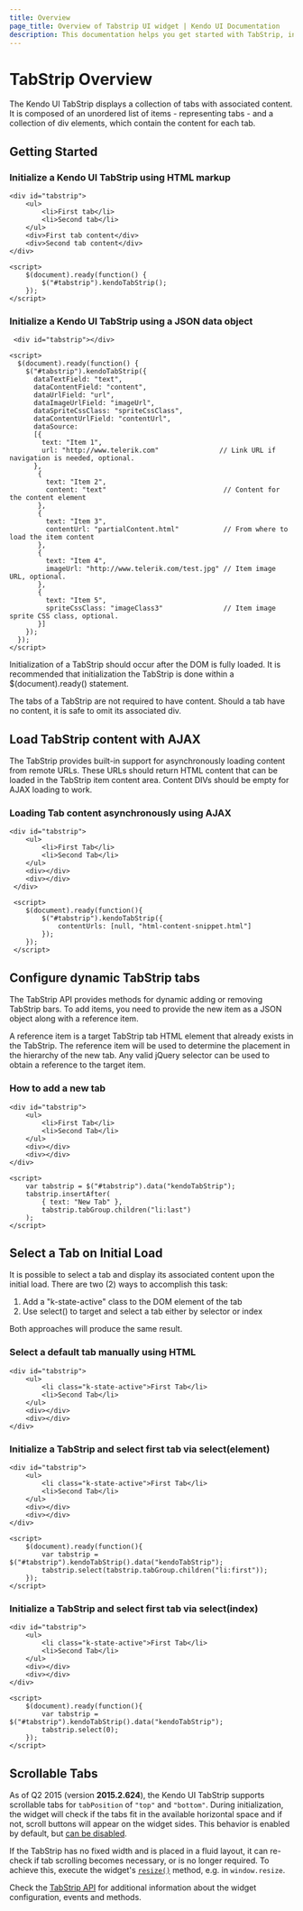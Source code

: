 ```yaml
---
title: Overview
page_title: Overview of Tabstrip UI widget | Kendo UI Documentation
description: This documentation helps you get started with TabStrip, initialize the widget and how to load the content with AJAX.
---
```


# TabStrip Overview

The Kendo UI TabStrip displays a collection of tabs with associated content. It is composed of an
unordered list of items - representing tabs - and a collection of div elements, which contain the content for
each tab.


## Getting Started

### Initialize a Kendo UI TabStrip using HTML markup

    <div id="tabstrip">
        <ul>
            <li>First tab</li>
            <li>Second tab</li>
        </ul>
        <div>First tab content</div>
        <div>Second tab content</div>
    </div>
    
    <script>
        $(document).ready(function() {
            $("#tabstrip").kendoTabStrip();
        });
    </script>

### Initialize a Kendo UI TabStrip using a JSON data object
     <div id="tabstrip"></div>

    <script>
      $(document).ready(function() {
        $("#tabstrip").kendoTabStrip({
          dataTextField: "text",
          dataContentField: "content",
          dataUrlField: "url",
          dataImageUrlField: "imageUrl",
          dataSpriteCssClass: "spriteCssClass",
          dataContentUrlField: "contentUrl",
          dataSource:
          [{
            text: "Item 1",
            url: "http://www.telerik.com"               // Link URL if navigation is needed, optional.
          },
           {
             text: "Item 2",
             content: "text"                             // Content for the content element
           },
           {
             text: "Item 3",
             contentUrl: "partialContent.html"           // From where to load the item content
           },
           {
             text: "Item 4",
             imageUrl: "http://www.telerik.com/test.jpg" // Item image URL, optional.
           },
           {
             text: "Item 5",
             spriteCssClass: "imageClass3"               // Item image sprite CSS class, optional.
           }]
        });
      });
    </script>

Initialization of a TabStrip should occur after the DOM is fully loaded. It is recommended that initialization the TabStrip is done within a $(document).ready() statement.
    
The tabs of a TabStrip are not required to have content. Should a tab have no content, it is safe to omit its associated div.

## Load TabStrip content with AJAX

The TabStrip provides built-in support for asynchronously loading content from remote URLs. These URLs should return HTML content that can be
loaded in the TabStrip item content area. Content DIVs should be empty for AJAX loading to work.

### Loading Tab content asynchronously using AJAX

    <div id="tabstrip">
        <ul>
            <li>First Tab</li>
            <li>Second Tab</li>
        </ul>
        <div></div>
        <div></div>
     </div>
     
     <script>
        $(document).ready(function(){
            $("#tabstrip").kendoTabStrip({
                contentUrls: [null, "html-content-snippet.html"]
            });
        });
     </script>
     
## Configure dynamic TabStrip tabs

The TabStrip API provides methods for dynamic adding or removing TabStrip bars. To add items, you need to provide the new item as a JSON
object along with a reference item.

A reference item is a target TabStrip tab HTML element that already exists in the TabStrip. The reference item will be used to determine the
placement in the hierarchy of the new tab. Any valid jQuery selector can be used to obtain a reference to the target item.

### How to add a new tab
    <div id="tabstrip">
        <ul>
            <li>First Tab</li>
            <li>Second Tab</li>
        </ul>
        <div></div>
        <div></div>
    </div>
    
    <script>
        var tabstrip = $("#tabstrip").data("kendoTabStrip");
        tabstrip.insertAfter(
            { text: "New Tab" },
            tabstrip.tabGroup.children("li:last")
        );
    </script>

## Select a Tab on Initial Load

It is possible to select a tab and display its associated content upon the initial load. There are two (2) ways
to accomplish this task:


1.  Add a "k-state-active" class to the DOM element of the tab
2.  Use select() to target and select a tab either by selector or index

Both approaches will produce the same result.

### Select a default tab manually using HTML

    <div id="tabstrip">
        <ul>
            <li class="k-state-active">First Tab</li>
            <li>Second Tab</li>
        </ul>
        <div></div>
        <div></div>
    </div>

### Initialize a TabStrip and select first tab via select(element)
    <div id="tabstrip">
        <ul>
            <li class="k-state-active">First Tab</li>
            <li>Second Tab</li>
        </ul>
        <div></div>
        <div></div>
    </div>
    
    <script>
        $(document).ready(function(){
            var tabstrip = $("#tabstrip").kendoTabStrip().data("kendoTabStrip");
            tabstrip.select(tabstrip.tabGroup.children("li:first"));
        });
    </script>

### Initialize a TabStrip and select first tab via select(index)
    <div id="tabstrip">
        <ul>
            <li class="k-state-active">First Tab</li>
            <li>Second Tab</li>
        </ul>
        <div></div>
        <div></div>
    </div>
    
    <script>
        $(document).ready(function(){
            var tabstrip = $("#tabstrip").kendoTabStrip().data("kendoTabStrip");
            tabstrip.select(0);
        });
    </script>

## Scrollable Tabs

As of Q2 2015 (version **2015.2.624**), the Kendo UI TabStrip supports scrollable tabs for `tabPosition` of `"top"` and `"bottom"`.
During initialization, the widget will check if the tabs fit in the available horizontal space and if not, scroll buttons will appear on the widget sides.
This behavior is enabled by default, but [can be disabled](/api/javascript/ui/tabstrip#configuration-scrollable).

If the TabStrip has no fixed width and is placed in a fluid layout, it can re-check if tab scrolling becomes necessary, or is no longer required.
To achieve this, execute the widget's [`resize()`](/using-kendo-in-responsive-web-pages#individual-widget-resizing) method, e.g. in `window.resize`.

Check the [TabStrip API](/api/javascript/ui/tabstrip) for additional information about the widget configuration, events and methods.